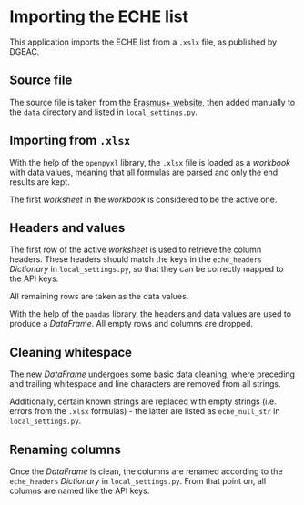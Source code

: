 # Importing the ECHE list

This application imports the ECHE list from a `.xslx` file, as published by DGEAC.

## Source file

The source file is taken from the [Erasmus+ website](https://erasmus-plus.ec.europa.eu/document/higher-education-institutions-holding-an-eche-2021-2027), then added manually to the `data` directory and listed in `local_settings.py`.

## Importing from `.xlsx`

With the help of the `openpyxl` library, the `.xlsx` file is loaded as a _workbook_ with data values, meaning that all formulas are parsed and only the end results are kept.

The first _worksheet_ in the _workbook_ is considered to be the active one.

## Headers and values

The first row of the active _worksheet_ is used to retrieve the column headers. These headers should match the keys in the `eche_headers` _Dictionary_ in `local_settings.py`, so that they can be correctly mapped to the API keys.

All remaining rows are taken as the data values.

With the help of the `pandas` library, the headers and data values are used to produce a _DataFrame_. All empty rows and columns are dropped.

## Cleaning whitespace

The new _DataFrame_ undergoes some basic data cleaning, where preceding and trailing whitespace and line characters are removed from all strings.

Additionally, certain known strings are replaced with empty strings (i.e. errors from the `.xlsx` formulas) - the latter are listed as `eche_null_str` in `local_settings.py`.

## Renaming columns

Once the _DataFrame_ is clean, the columns are renamed according to the `eche_headers` _Dictionary_ in `local_settings.py`. From that point on, all columns are named like the API keys.
